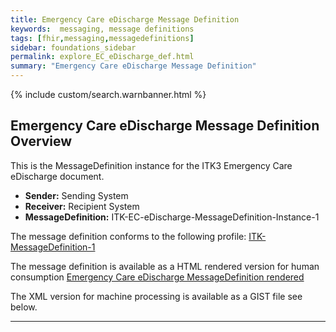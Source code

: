 ```yaml
---
title: Emergency Care eDischarge Message Definition
keywords:  messaging, message definitions
tags: [fhir,messaging,messagedefinitions]
sidebar: foundations_sidebar
permalink: explore_EC_eDischarge_def.html
summary: "Emergency Care eDischarge Message Definition"
---
```


{% include custom/search.warnbanner.html %}

## Emergency Care eDischarge Message Definition Overview ##

This is the MessageDefinition instance for the ITK3 Emergency Care eDischarge document. 

- **Sender:**  Sending System
- **Receiver:** Recipient System
- **MessageDefinition:**  ITK-EC-eDischarge-MessageDefinition-Instance-1

The message definition conforms to the following profile: [ITK-MessageDefinition-1](https://fhir.nhs.uk/STU3/StructureDefinition/ITK-MessageDefinition-1)

The message definition is available as a HTML rendered version for human consumption [Emergency Care eDischarge MessageDefinition rendered](https://fhir.nhs.uk/STU3/MessageDefinition/ITK-EC-eDischarge-MessageDefinition-Instance-1) 

The XML version for machine processing is available as a GIST file see below.


<script src="https://gist.github.com/IOPS-DEV/2167ef426c2d4c76d3479153e83745cc.js"></script>
---










